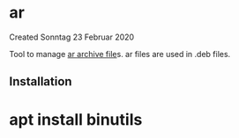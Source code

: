 # ar
Created Sonntag 23 Februar 2020

Tool to manage [ar archive file](./Debian/Packaging/File_format.md)s. ar files are used in .deb files.

Installation
------------
# apt install binutils


